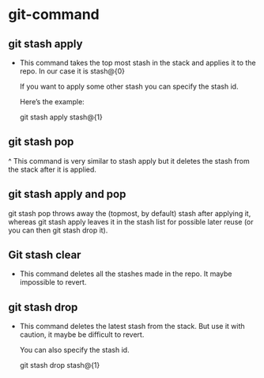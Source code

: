 # git-command

## git stash apply
* This command takes the top most stash in the stack and applies it to the repo. In our case it is stash@{0}

  If you want to apply some other stash you can specify the stash id.

  Here’s the example:

  git stash apply stash@{1}
  
  
## git stash pop
^ This command is very similar to stash apply but it deletes the stash from the stack after it is applied.


## git stash apply and pop

git stash pop throws away the (topmost, by default) stash after applying it, 
whereas git stash apply leaves it in the stash list for possible later reuse (or you can then git stash drop it).


## Git stash clear
 * This command deletes all the stashes made in the repo. It maybe impossible to revert.

## git stash drop
 * This command deletes the latest stash from the stack. But use it with caution, it maybe be difficult to revert.
 
   You can also specify the stash id.

    git stash drop stash@{1}
